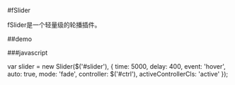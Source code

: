#fSlider

fSlider是一个轻量级的轮播插件。

##demo

###javascript

var slider = new Slider($('#slider'), {
	time: 5000,
	delay: 400,
	event: 'hover',
	auto: true,
	mode: 'fade',
	controller: $('#ctrl'),
	activeControllerCls: 'active'
});


